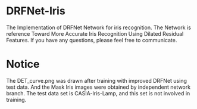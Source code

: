 # DRFNet-Iris
The Implementation of DRFNet Network for iris recognition. The Network is reference Toward More Accurate Iris Recognition Using Dilated Residual Features. 
If you have any questions, please feel free to communicate.

# Notice
The DET_curve.png was drawn after training with improved DRFNet using test data. And the Mask Iris images were obtained by independent network branch. The test data set is CASIA-Iris-Lamp, and this set is not involved in training.
